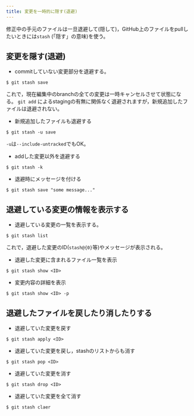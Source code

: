 ```yaml
---
title: 変更を一時的に隠す(退避)
---
```


修正中の手元のファイルは一旦退避して(隠して)，GitHub上のファイルをpullしたいときには`stash` (「隠す」の意味)を使う。


## 変更を隠す(退避)


- commitしていない変更部分を退避する。
```
$ git stash save
```
これで，現在編集中のbranchの全ての変更は一時キャンセルさせて状態になる。
`git add` によるstagingの有無に関係なく退避されますが，新規追加したファイルは退避されない。
- 新規追加したファイルも退避する
```
$ git stash -u save
```
`-u`は`--include-untracked`でもOK。
- addした変更以外を退避する
```
$ git stash -k
```
- 退避時にメッセージを付ける
```
$ git stash save "some message..."
```

## 退避している変更の情報を表示する

- 退避している変更の一覧を表示する。
```
$ git stash list
```
これで，退避した変更のID(`stash@{0}`等)やメッセージが表示される。
- 退避した変更に含まれるファイル一覧を表示
```
$ git stash show <ID>
```
- 変更内容の詳細を表示
```
$ git stash show <ID> -p
```


## 退避したファイルを戻したり消したりする

- 退避していた変更を戻す
```
$ git stash apply <ID>
```
- 退避していた変更を戻し，stashのリストからも消す
```
$ git stash pop <ID>
```
- 退避していた変更を消す
```
$ git stash drop <ID>
```
- 退避していた変更を全て消す
```
$ git stash claer
```
